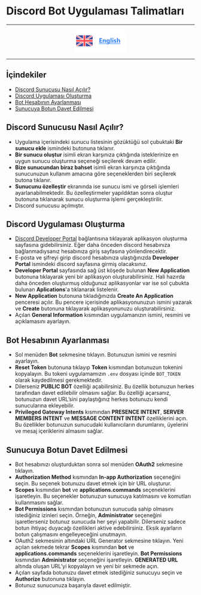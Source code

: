 # Discord Bot Uygulaması Talimatları

---

<div align= center>
<a href = "">
<img height=60 src="./images/english.png">
</a>
</div>

---

## İçindekiler

- [Discord Sunucusu Nasıl Açılır?](#discord-sunucusu-nasıl-açılır)
- [Discord Uygulaması Oluşturma](#discord-uygulaması-oluşturma)
- [Bot Hesabının Ayarlanması](#bot-hesabının-ayarlanması)
- [Sunucuya Botun Davet Edilmesi](#sunucuya-botun-davet-edilmesi)

## Discord Sunucusu Nasıl Açılır?

- Uygulama içerisindeki sunucu listesinin gözüktüğü sol çubuktaki **Bir sunucu ekle** ismindeki butonuna tıklanır.
- **Bir sunucu oluştur** isimli ekran karşınıza çıktığında isteklerinize en uygun sunucu oluşturma seçeneği seçilerek devam edilir.
- **Bize sunucundan biraz bahset** isimli ekran karşınıza çıktığında sunucunuzun kullanım amacına göre seçeneklerden biri seçilerek butona tıklanır.
- **Sunucunu özelleştir** ekranında ise sunucu ismi ve görseli işlemleri ayarlanabilmektedir. Bu özelleştirmeler yapıldıktan sonra oluştur butonuna tıklanarak sunucu oluşturma işlemi gerçekleştirilir.
- Discord sunucusu açılmıştır.

## Discord Uygulaması Oluşturma

- [Discord Developer Portal](https://discord.com/developers/applications) bağlantısına tıklayarak aplikasyon oluşturma sayfasına gidebilirsiniz. Eğer daha önceden discord hesabınıza bağlanmadıysanız hesabınıza giriş sayfasına yönlendirecektir.
- E-posta ve şifreyi girip discord hesabınıza ulaştığınızda **Developer Portal** ismindeki discord sayfasına girmiş olacaksınız.
- **Developer Portal** sayfasında sağ üst köşede bulunan **New Application** butonuna tıklayarak yeni bir aplikasyon oluşturabilirsiniz. Hali hazırda daha önceden oluşturmuş olduğunuz aplikasyonlar var ise sol çubukta bulunan **Aplications**'a tıklanarak listelenir.
- **New Application** butonuna tıkladığınızda **Create An Application** penceresi açılır. Bu pencere içerisinde aplikasyonunuzun ismini yazarak ve **Create** butonuna tıklayarak aplikasyonunuzu oluşturabilirsiniz.
- Açılan **General Information** kısmından uygulamanızın ismini, resmini ve açıklamasını ayarlayın.

## Bot Hesabının Ayarlanması

- Sol menüden **Bot** sekmesine tıklayın. Botunuzun ismini ve resmini ayarlayın.
- **Reset Token** butonuna tıklayıp **Token** kısmından botunuzun tokenini kopyalayın. Bu tokeni uygulamamızın `.env` dosyası içinde `BOT_TOKEN` olarak kaydedilmesi gerekmektedir.
- Dilerseniz **PUBLIC BOT** özelliği açabilirsiniz. Bu özellik botunuzun herkes tarafından davet edilebilir olmasını sağlar. Bu özelliği açarsanız, botunuzun davet URL’sini paylaştığınız herkes botunuzu kendi sunucularına ekleyebilir.
- **Privileged Gateway Intents** kısmından **PRESENCE INTENT**, **SERVER MEMBERS INTENT** ve **MESSAGE CONTENT INTENT** özelliklerini açın. Bu özellikler botunuzun sunucudaki kullanıcıların durumlarını, üyelerini ve mesaj içeriklerini almasını sağlar.

## Sunucuya Botun Davet Edilmesi

- Bot hesabınızı oluşturduktan sonra sol menüden **OAuth2** sekmesine tıklayın.
- **Authorization Method** kısmından **In-app Authorization** seçeneğini seçin. Bu seçenek botunuzu davet etmek için bir URL oluşturur.
- **Scopes** kısmından **bot** ve **applications.commands** seçeneklerini işaretleyin. Bu seçenekler botunuzun sunucuya katılmasını ve komutları kullanmasını sağlar.
- **Bot Permissions** kısmından botunuzun sunucuda sahip olmasını istediğiniz izinleri seçin. Örneğin, **Administrator** seçeneğini işaretlerseniz botunuz sunucuda her şeyi yapabilir. Dilerseniz sadece botun ihtiyaç duyacağı özellikleri aktive edebilirsiniz. Eksik ayarların botun çalışmasını engelleyeceğini unutmayın.
- OAuth2 sekmesinin altındaki URL Generator sekmesine tıklayın. Yeni açılan sekmede tekrar **Scopes** kısmından **bot** ve **applications.commands** seçeneklerini işaretleyin. **Bot Permissions** kısmından **Administrator** seçeneğini işaretleyin. **GENERATED URL** altında oluşan URL’yi kopyalayın ve yeni bir sekmede açın.
- Açılan sayfada botunuzu davet etmek istediğiniz sunucuyu seçin ve **Authorize** butonuna tıklayın.
- Botunuz sunucunuza başarıyla davet edilmiştir.
